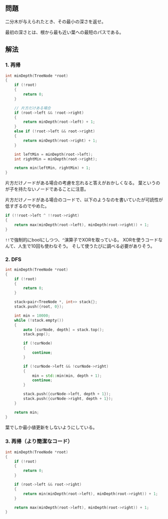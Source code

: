 ## 問題
二分木が与えられたとき、その最小の深さを返せ。

最初の深さとは、根から最も近い葉への最短のパスである。

## 解法
### 1. 再帰
```cpp
int minDepth(TreeNode *root)
{
	if (!root)
	{
		return 0;
	}

	// 片方だけある場合
	if (root->left && !root->right)
	{
		return minDepth(root->left) + 1;
	}
	else if (!root->left && root->right)
	{
		return minDepth(root->right) + 1;
	}

	int leftMin = minDepth(root->left);
	int rightMin = minDepth(root->right);

	return min(leftMin, rightMin) + 1;
}
```
片方だけノードがある場合の考慮を忘れると答えがおかしくなる。
葉というのが子を持たないノードであることに注意。

片方だけノードがある場合のコードで、以下のようなのを書いていたが可読性が低すぎるのでやめた。
```cpp
if (!!root->left ^ !!root->right)
{
	return max(minDepth(root->left), minDepth(root->right)) + 1;
}
```
`!!`で強制的にboolにしつつ、`^`演算子でXORを取っている。
XORを使うコードなんて、人生で10回も使わなそう。
そして使うたびに調べる必要がありそう。

### 2. DFS
```cpp
int minDepth(TreeNode *root)
{
	if (!root)
	{
		return 0;
	}

	stack<pair<TreeNode *, int>> stack{};
	stack.push({root, 0});

	int min = 10000;
	while (!stack.empty())
	{
		auto [curNode, depth] = stack.top();
		stack.pop();

		if (!curNode)
		{
			continue;
		}

		if (!curNode->left && !curNode->right)
		{
			min = std::min(min, depth + 1);
			continue;
		}

		stack.push({curNode->left, depth + 1});
		stack.push({curNode->right, depth + 1});
	}

	return min;
}
```
葉でしか最小値更新をしないようにしている。

### 3. 再帰（より簡潔なコード）
```cpp
int minDepth(TreeNode *root)
{
	if (!root)
	{
		return 0;
	}

	if (root->left && root->right)
	{
		return min(minDepth(root->left), minDepth(root->right)) + 1;
	}

	return max(minDepth(root->left), minDepth(root->right)) + 1;
}
```
